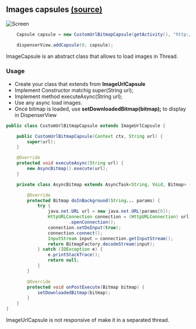 ## Images capsules [(source)](https://github.com/alorma/capsulecorp/blob/master/Demo/src/main/java/cat/alorma/capsules/ui/fragment/ImagesCapsulesFragment.java)

![Screen](https://raw2.github.com/alorma/capsulecorp/master/doc/art/screen_images.png)

``` java
    Capsule capsule = new CustomUrlBitmapCapsule(getActivity(), "http://www.clker.com/cliparts/h/e/A/t/U/Z/red-star-hi.png");

    dispenserView.addCapsule(0, capsule);
```

ImageCapsule is an abstract class that allows to load images in Thread.

### Usage

* Create your class that extends from **ImageUrlCapsule**
* Implement Constructor matchig super(String url);
* Implement method executeAsync(String url);
* Use any async load images.
* Once bitmap is loaded, use **setDownloadedBitmap(bitmap);** to display in DispenserView

``` java
public class CustomUrlBitmapCapsule extends ImageUrlCapsule {

    public CustomUrlBitmapCapsule(Context ctx, String url) {
        super(url);
    }

    @Override
    protected void executeAsync(String url) {
        new AsyncBitmap().execute(url);
    }

    private class AsyncBitmap extends AsyncTask<String, Void, Bitmap> {

        @Override
        protected Bitmap doInBackground(String... params) {
            try {
                java.net.URL url = new java.net.URL(params[0]);
                HttpURLConnection connection = (HttpURLConnection) url
                        .openConnection();
                connection.setDoInput(true);
                connection.connect();
                InputStream input = connection.getInputStream();
                return BitmapFactory.decodeStream(input);
            } catch (IOException e) {
                e.printStackTrace();
                return null;
            }
        }

        @Override
        protected void onPostExecute(Bitmap bitmap) {
            setDownloadedBitmap(bitmap);
        }
    }
}
```

ImageUrlCapsule is not responsive of make it in a separated thread.